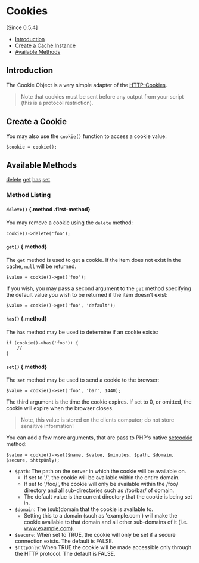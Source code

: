 # Cookies

[Since 0.5.4]

- [Introduction](#introduction)
- [Create a Cache Instance](#instance)
- [Available Methods](#available-methods)

<a name="introduction"></a>
## Introduction

The Cookie Object is a very simple adapter of the [HTTP-Cookies](http://php.net/manual/en/features.cookies.php).

> <i class="fa fa-exclamation-circle fa-2x" aria-hidden="true"></i>
> Note that cookies must be sent before any output from your script (this is a protocol restriction).

<a name="instance"></a>
## Create a Cookie

You may also use the `cookie()` function to access a cookie value:

    $cookie = cookie();
    
<a name="available-methods"></a>
## Available Methods

<div class="method-list" markdown="1">

[delete](#method-delete)
[get](#method-get)
[has](#method-has)
[set](#method-set)

</div>

<a name="method-listing"></a>
### Method Listing

<a name="method-delete"></a>
#### `delete()` {.method .first-method}

You may remove a cookie using the `delete` method:

    cookie()->delete('foo');

<a name="method-get"></a>
#### `get()` {.method}

The `get` method is used to get a cookie. If the item does not exist in the cache, `null` will be returned. 

    $value = cookie()->get('foo');

If you wish, you may pass a second argument to the `get` method specifying the default value you wish to be returned if 
the item doesn't exist:

    $value = cookie()->get('foo', 'default');

<a name="method-has"></a>
#### `has()` {.method}

The `has` method may be used to determine if an cookie exists:

    if (cookie()->has('foo')) {
        //
    }

<a name="method-set"></a>
#### `set()` {.method}

The `set` method may be used to send a cookie to the browser: 

    $value = cookie()->set('foo', 'bar', 1440);
       
The third argument is the time the cookie expires. If set to 0, or omitted, the cookie will expire when the browser 
closes.
             
> <i class="fa fa-exclamation-circle fa-2x" aria-hidden="true"></i>
> Note, this value is stored on the clients computer; do not store sensitive information!

You can add a few more arguments, that are pass to PHP's native [setcookie](http://php.net/manual/en/function.setcookie.php) method:

    $value = cookie()->set($name, $value, $minutes, $path, $domain, $secure, $httpOnly);

 - `$path`: The path on the server in which the cookie will be available on.
    - If set to '/', the cookie will be available within the entire domain.
    - If set to '/foo/', the cookie will only be available within the /foo/ directory and all sub-directories such as 
      /foo/bar/ of domain.
    - The default value is the current directory that the cookie is being set in.
 - `$domain`: The (sub)domain that the cookie is available to.
    - Setting this to a domain (such as 'example.com') will make the cookie available to that domain and all other 
      sub-domains of it (i.e. www.example.com).     
 - `$secure`: When set to TRUE, the cookie will only be set if a secure connection exists. The default is FALSE.
 - `$httpOnly`: When TRUE the cookie will be made accessible only through the HTTP protocol. The default is FALSE.
    